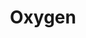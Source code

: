---
title: "Oxygen"
bookCover: "/assets/book-covers/oxygen.jpg"
slug: "oxygen"
bookAuthor: "Nick Lane"
rating: 8
done: false
tags: []
summary: false
detailedNotes: false
amazonLink: ""
amazonAffiliateLink: ""
---